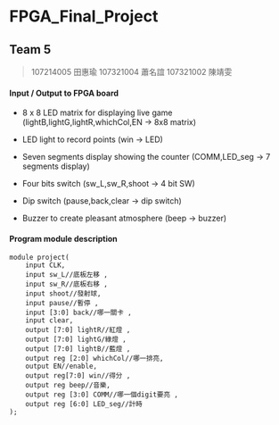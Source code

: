 # FPGA_Final_Project

## Team 5
> 107214005 田惠瑜
> 107321004 蕭名誼
> 107321002 陳靖雯

#### Input / Output to FPGA board
- 8 x 8 LED matrix for displaying live game (lightB,lightG,lightR,whichCol,EN -> 8x8 matrix)


- LED light to record points (win -> LED)


- Seven segments display showing the counter (COMM,LED_seg -> 7 segments display)


- Four bits switch (sw_L,sw_R,shoot -> 4 bit SW)


- Dip switch (pause,back,clear -> dip switch)


- Buzzer to create pleasant atmosphere (beep -> buzzer)



#### Program module description
```verilog=
module project(
    input CLK,
    input sw_L//底板左移 ,
    input sw_R//底板右移 ,
    input shoot//發射球,
    input pause//暫停 ,
    input [3:0] back//哪一關卡 ,
    input clear,
    output [7:0] lightR//紅燈 ,
    output [7:0] lightG/綠燈 ,
    output [7:0] lightB//藍燈 ,
    output reg [2:0] whichCol//哪一排亮, 
    output EN//enable,
    output reg[7:0] win//得分 ,
    output reg beep//音樂,
    output reg [3:0] COMM//哪一個digit要亮 ,
    output reg [6:0] LED_seg//計時
);

```

